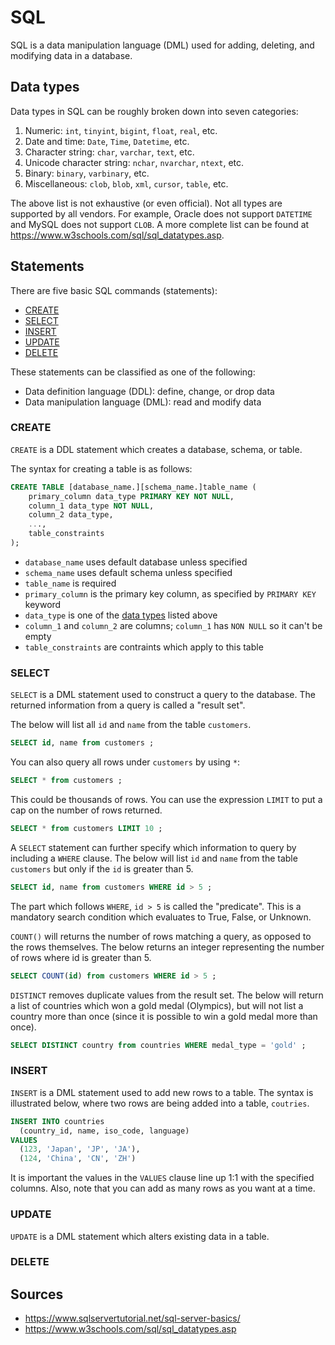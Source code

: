 SQL
===

SQL is a data manipulation language (DML) used for adding, deleting, and modifying data in a database.

Data types
----------

Data types in SQL can be roughly broken down into seven categories:

1. Numeric: `int`, `tinyint`, `bigint`, `float`, `real`, etc.
2. Date and time: `Date`, `Time`, `Datetime`, etc.
3. Character string: `char`, `varchar`, `text`, etc.
4. Unicode character string: `nchar`, `nvarchar`, `ntext`, etc.
5. Binary: `binary`, `varbinary`, etc.
6. Miscellaneous: `clob`, `blob`, `xml`, `cursor`, `table`, etc.

The above list is not exhaustive (or even official). Not all types are supported by all vendors. For example, Oracle does not support `DATETIME` and MySQL does not support `CLOB`. A more complete list can be found at https://www.w3schools.com/sql/sql_datatypes.asp.

Statements
----------

There are five basic SQL commands (statements):

- [CREATE](#create)
- [SELECT](#select)
- [INSERT](#insert)
- [UPDATE](#update)
- [DELETE](#delete)

These statements can be classified as one of the following:

- Data definition language (DDL): define, change, or drop data
- Data manipulation language (DML): read and modify data

### CREATE

`CREATE` is a DDL statement which creates a database, schema, or table.

The syntax for creating a table is as follows:

```SQL
CREATE TABLE [database_name.][schema_name.]table_name (
    primary_column data_type PRIMARY KEY NOT NULL,
    column_1 data_type NOT NULL,
    column_2 data_type,
    ...,
    table_constraints
);
```

- `database_name` uses default database unless specified
- `schema_name` uses default schema unless specified
- `table_name` is required
- `primary_column` is the primary key column, as specified by `PRIMARY KEY` keyword
- `data_type` is one of the [data types](#data-types) listed above
- `column_1` and `column_2` are columns; `column_1` has `NON NULL` so it can't be empty
- `table_constraints` are contraints which apply to this table

### SELECT

`SELECT` is a DML statement used to construct a query to the database. The returned information from a query is called a "result set".

The below will list all `id` and `name` from the table `customers`.

```SQL
SELECT id, name from customers ;
```

You can also query all rows under `customers` by using `*`:

```SQL
SELECT * from customers ;
```

This could be thousands of rows. You can use the expression `LIMIT` to put a cap on the number of rows returned.

```SQL
SELECT * from customers LIMIT 10 ;
```

A `SELECT` statement can further specify which information to query by including a `WHERE` clause. The below will list `id` and `name` from the table `customers` but only if the `id` is greater than 5.

```SQL
SELECT id, name from customers WHERE id > 5 ;
```

The part which follows `WHERE`, `id > 5` is called the "predicate". This is a mandatory search condition which evaluates to True, False, or Unknown.

`COUNT()` will returns the number of rows matching a query, as opposed to the rows themselves. The below returns an integer representing the number of rows where id is greater than 5.

```SQL
SELECT COUNT(id) from customers WHERE id > 5 ;
```

`DISTINCT` removes duplicate values from the result set. The below will return a list of countries which won a gold medal (Olympics), but will not list a country more than once (since it is possible to win a gold medal more than once).

```SQL
SELECT DISTINCT country from countries WHERE medal_type = 'gold' ;
```

### INSERT

`INSERT` is a DML statement used to add new rows to a table. The syntax is illustrated below, where two rows are being added into a table, `coutries`.

```SQL
INSERT INTO countries
  (country_id, name, iso_code, language)
VALUES
  (123, 'Japan', 'JP', 'JA'),
  (124, 'China', 'CN', 'ZH')
```

It is important the values in the `VALUES` clause line up 1:1 with the specified columns. Also, note that you can add as many rows as you want at a time.

### UPDATE

`UPDATE` is a DML statement which alters existing data in a table.

### DELETE



Sources
-------

- https://www.sqlservertutorial.net/sql-server-basics/
- https://www.w3schools.com/sql/sql_datatypes.asp
